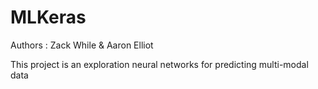 # MLKeras
Authors : Zack While & Aaron Elliot

This project is an exploration neural networks for predicting multi-modal data


